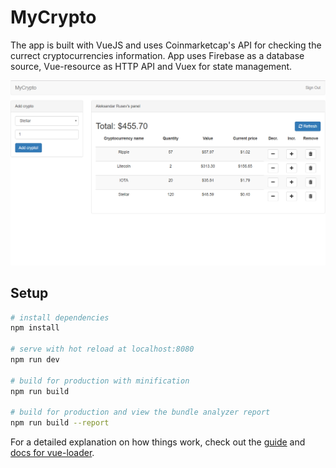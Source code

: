 # MyCrypto

The app is built with VueJS and uses Coinmarketcap's API for checking the currect cryptocurrencies information. 
App uses Firebase as a database source, Vue-resource as HTTP API and Vuex for state management.

![alt text](capture.PNG)

## Setup

``` bash
# install dependencies
npm install

# serve with hot reload at localhost:8080
npm run dev

# build for production with minification
npm run build

# build for production and view the bundle analyzer report
npm run build --report
```

For a detailed explanation on how things work, check out the [guide](http://vuejs-templates.github.io/webpack/) and [docs for vue-loader](http://vuejs.github.io/vue-loader).
